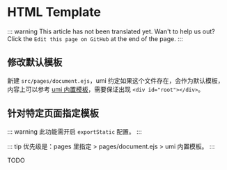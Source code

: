 # HTML Template

::: warning
This article has not been translated yet. Wan't to help us out? Click the `Edit this page on GitHub` at the end of the page.
:::

## 修改默认模板

新建 `src/pages/document.ejs`，umi 约定如果这个文件存在，会作为默认模板，内容上可以参考 [umi 内置模板](https://github.com/umijs/umi/blob/master/packages/umi-build-dev/template/document.ejs)，需要保证出现 `<div id="root"></div>`。

## 针对特定页面指定模板

::: warning
此功能需开启 `exportStatic` 配置。
:::

::: tip
优先级是：pages 里指定 > pages/document.ejs > umi 内置模板。
:::

TODO
